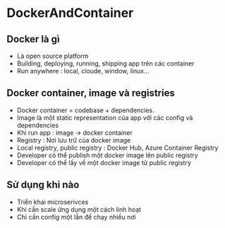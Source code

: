 # DockerAndContainer
## Docker là gì
- Là open source platform
- Building, deploying, running, shipping app trên các container
- Run anywhere : local, cloude, window, linux...

## Docker container, image và registries
- Docker container = codebase + dependencies.
- Image là một static representation của app với các config và dependencies
- Khi run app : image -> docker container
- Registry : Nơi lưu trữ của docker image
- Local registry, public registry : Docker Hub, Azure Container Registry
- Developer có thể publish một docker image lên public registry
- Developer có thể lấy về một docker image từ public registry

## Sử dụng khi nào
- Triển khai microserivces
- Khi cần scale ứng dụng một cách linh hoạt
- Chỉ cần config một lần để chạy nhiều nơi

